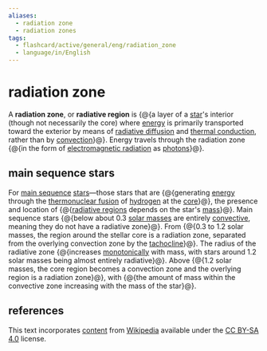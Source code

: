 ```yaml
---
aliases:
  - radiation zone
  - radiation zones
tags:
  - flashcard/active/general/eng/radiation_zone
  - language/in/English
---
```


# radiation zone

A __radiation zone__, or __radiative region__ is {@{a layer of a [star](star.md)'s interior (though not necessarily the core) where [energy](energy.md) is primarily transported toward the exterior by means of [radiative diffusion](radiation.md) and [thermal conduction](thermal%20conduction.md), rather than by [convection](convection%20(heat%20transfer).md)}@}. Energy travels through the radiation zone {@{in the form of [electromagnetic radiation](electromagnetic%20radiation.md) as [photons](photon.md)}@}. <!--SR:!2025-12-17,365,290!2025-08-02,308,330-->

## main sequence stars

For [main sequence](main%20sequence.md) [stars](star.md)—those stars that are {@{generating [energy](energy.md) through the [thermonuclear fusion](nuclear%20fusion.md) of [hydrogen](hydrogen.md) at the [core](solar%20core.md)}@}, the presence and location of {@{[radiative regions](radiation%20zone.md) depends on the star's [mass](mass.md)}@}. Main sequence stars {@{below about 0.3 [solar masses](solar%20mass.md) are entirely [convective](convection%20zone.md), meaning they do not have a radiative zone}@}. From {@{0.3 to 1.2 solar masses, the region around the stellar core is a radiation zone, separated from the overlying convection zone by the [tachocline](tachocline.md)}@}. The radius of the radiative zone {@{increases [monotonically](monotonic%20function.md) with mass, with stars around 1.2 solar masses being almost entirely radiative}@}. Above {@{1.2 solar masses, the core region becomes a convection zone and the overlying region is a radiation zone}@}, with {@{the amount of mass within the convective zone increasing with the mass of the star}@}. <!--SR:!2025-04-20,194,319!2025-06-06,228,319!2026-08-20,559,319!2025-10-21,196,279!2026-04-01,415,299!2026-03-31,413,299!2025-06-15,232,319-->

## references

This text incorporates [content](https://en.wikipedia.org/wiki/radiation_zone) from [Wikipedia](Wikipedia.md) available under the [CC BY-SA 4.0](https://creativecommons.org/licenses/by-sa/4.0/) license.
